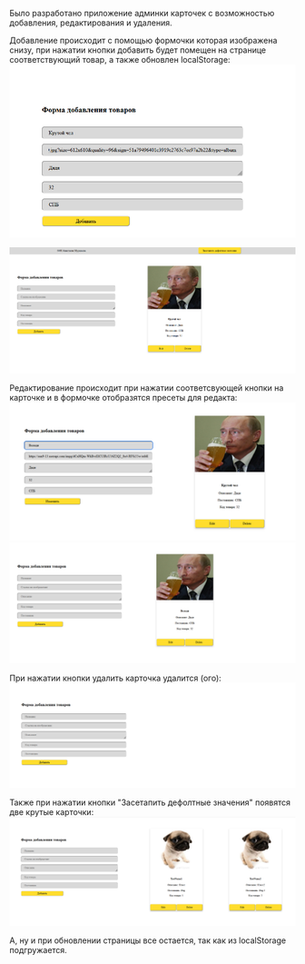 Было разработано приложение админки карточек с возможностью добавления, редактирования и удаления.

Добавление происходит с помощью формочки которая изображена снизу, при нажатии кнопки добавить будет помещен на странице соответствующий товар, а также обновлен localStorage:
![Alt text](image.png)

![Alt text](image-1.png)

Редактирование происходит при нажатии соответсвующей кнопки на карточке и в формочке отобразятся пресеты для редакта:
![Alt text](image-2.png)
![Alt text](image-3.png)

При нажатии кнопки удалить карточка удалится (ого):
![Alt text](image-4.png) 

Также при нажатии кнопки "Засетапить дефолтные значения" появятся две крутые карточки:
![Alt text](image-5.png)

А, ну и при обновлении страницы все остается, так как из localStorage подгружается.